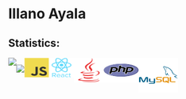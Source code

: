 # Illano Ayala

## Statistics:

<div style="display: flex;" align=center>
  <img height="170em"src="https://github-readme-stats.vercel.app/api?username=IllanoAyala&show_icons=true&theme=transparent">

  <img height="170em" src="https://github-readme-stats.vercel.app/api/top-langs/?username=IllanoAyala&layout=compact&theme=transparent"><br>
  <div style="display: flex;" align=center>
    <img align="center" alt="Illano-Js" height="40" width="50" src="https://raw.githubusercontent.com/devicons/devicon/master/icons/javascript/javascript-original.svg" title = JavaScript>
    <img align="center" alt="Illano-ReactNative" height="40" width="50" src="https://raw.githubusercontent.com/devicons/devicon/master/icons/react/react-original-wordmark.svg" title = "React Native">
    <img align="center" alt="Illano-Java" height="50" width="60" src="https://github.com/devicons/devicon/blob/master/icons/java/java-plain.svg" title = "Java">
    <img aling="center" alt="Illano-Arduino" height="50" width="70"  src="https://github.com/devicons/devicon/blob/master/icons/php/php-original.svg" title="Arduino">
    <img align="center" alt="Illano-mysql" height="70" width="80" src="https://raw.githubusercontent.com/devicons/devicon/master/icons/mysql/mysql-original-wordmark.svg" title = "MySql">
  </div>
  
</div>


